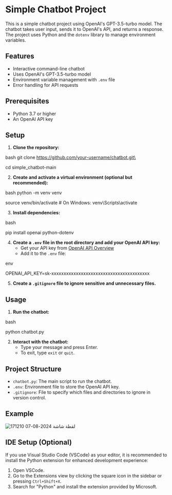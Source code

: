 # Simple Chatbot Project

This is a simple chatbot project using OpenAI's GPT-3.5-turbo model. The chatbot takes user input, sends it to OpenAI's API, and returns a response. The project uses Python and the `dotenv` library to manage environment variables.

## Features
- Interactive command-line chatbot
- Uses OpenAI's GPT-3.5-turbo model
- Environment variable management with `.env` file
- Error handling for API requests

## Prerequisites
- Python 3.7 or higher
- An OpenAI API key

## Setup

1. **Clone the repository:**
   
bash
   git clone https://github.com/your-username/chatbot.git\
   
   cd simple_chatbot-main
  

2. **Create and activate a virtual environment (optional but recommended):**
   
bash
   python -m venv venv
   
   source venv/bin/activate   # On Windows: venv\Scripts\activate
  

3. **Install dependencies:**
   
bash

   pip install openai python-dotenv
  

4. **Create a `.env` file in the root directory and add your OpenAI API key:**
   - Get your API key from [OpenAI API Overview](https://platform.openai.com/docs/overview)
   - Add it to the `.env` file:
   
env

   OPENAI_API_KEY=sk-xxxxxxxxxxxxxxxxxxxxxxxxxxxxxxxxxxxxxxxx
  

5. **Create a `.gitignore` file to ignore sensitive and unnecessary files.**


   
## Usage

1. **Run the chatbot:**
   
bash

   python chatbot.py
  

2. **Interact with the chatbot:**
   - Type your message and press Enter.
   - To exit, type `exit` or `quit`.

## Project Structure
- `chatbot.py`: The main script to run the chatbot.
- `.env`: Environment file to store the OpenAI API key.
- `.gitignore`: File to specify which files and directories to ignore in version control.

## Example
![لقطة شاشة 2024-08-07 171210](https://github.com/user-attachments/assets/ec17ce34-59fd-4a13-864a-188d6f029979)



## IDE Setup (Optional)

If you use Visual Studio Code (VSCode) as your editor, it is recommended to install the Python extension for enhanced development experience:

1. Open VSCode.
2. Go to the Extensions view by clicking the square icon in the sidebar or pressing `Ctrl+Shift+X`.
3. Search for "Python" and install the extension provided by Microsoft.
